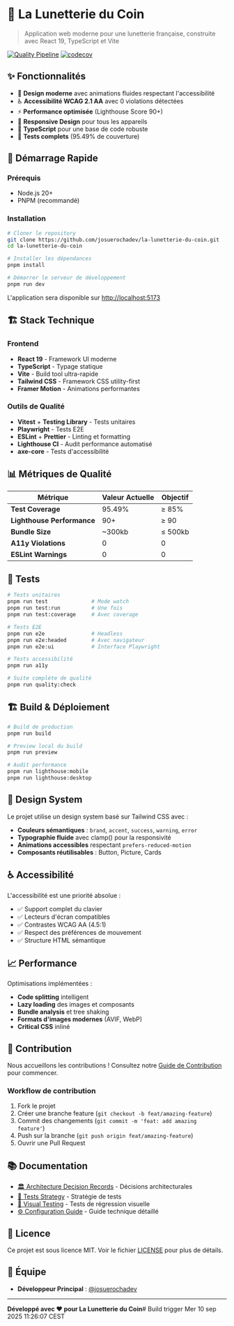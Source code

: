 # 🥽 La Lunetterie du Coin

> Application web moderne pour une lunetterie française, construite avec React 19, TypeScript et Vite

[![Quality Pipeline](https://github.com/josuerochadev/la-lunetterie-du-coin/actions/workflows/quality-pipeline.yml/badge.svg)](https://github.com/josuerochadev/la-lunetterie-du-coin/actions/workflows/quality-pipeline.yml)
[![codecov](https://codecov.io/gh/josuerochadev/la-lunetterie-du-coin/branch/main/graph/badge.svg)](https://codecov.io/gh/josuerochadev/la-lunetterie-du-coin)

## ✨ Fonctionnalités

- 🎨 **Design moderne** avec animations fluides respectant l'accessibilité
- ♿ **Accessibilité WCAG 2.1 AA** avec 0 violations détectées
- ⚡ **Performance optimisée** (Lighthouse Score 90+)
- 📱 **Responsive Design** pour tous les appareils
- 🔧 **TypeScript** pour une base de code robuste
- 🧪 **Tests complets** (95.49% de couverture)

## 🚀 Démarrage Rapide

### Prérequis

- Node.js 20+
- PNPM (recommandé)

### Installation

```bash
# Cloner le repository
git clone https://github.com/josuerochadev/la-lunetterie-du-coin.git
cd la-lunetterie-du-coin

# Installer les dépendances
pnpm install

# Démarrer le serveur de développement
pnpm run dev
```

L'application sera disponible sur [http://localhost:5173](http://localhost:5173)

## 🏗️ Stack Technique

### Frontend

- **React 19** - Framework UI moderne
- **TypeScript** - Typage statique
- **Vite** - Build tool ultra-rapide
- **Tailwind CSS** - Framework CSS utility-first
- **Framer Motion** - Animations performantes

### Outils de Qualité

- **Vitest** + **Testing Library** - Tests unitaires
- **Playwright** - Tests E2E
- **ESLint** + **Prettier** - Linting et formatting
- **Lighthouse CI** - Audit performance automatisé
- **axe-core** - Tests d'accessibilité

## 📊 Métriques de Qualité

| Métrique                   | Valeur Actuelle | Objectif |
| -------------------------- | --------------- | -------- |
| **Test Coverage**          | 95.49%          | ≥ 85%    |
| **Lighthouse Performance** | 90+             | ≥ 90     |
| **Bundle Size**            | ~300kb          | ≤ 500kb  |
| **A11y Violations**        | 0               | 0        |
| **ESLint Warnings**        | 0               | 0        |

## 🧪 Tests

```bash
# Tests unitaires
pnpm run test              # Mode watch
pnpm run test:run          # Une fois
pnpm run test:coverage     # Avec coverage

# Tests E2E
pnpm run e2e               # Headless
pnpm run e2e:headed        # Avec navigateur
pnpm run e2e:ui            # Interface Playwright

# Tests accessibilité
pnpm run a11y

# Suite complète de qualité
pnpm run quality:check
```

## 🏗️ Build & Déploiement

```bash
# Build de production
pnpm run build

# Preview local du build
pnpm run preview

# Audit performance
pnpm run lighthouse:mobile
pnpm run lighthouse:desktop
```

## 🎨 Design System

Le projet utilise un design system basé sur Tailwind CSS avec :

- **Couleurs sémantiques** : `brand`, `accent`, `success`, `warning`, `error`
- **Typographie fluide** avec clamp() pour la responsivité
- **Animations accessibles** respectant `prefers-reduced-motion`
- **Composants réutilisables** : Button, Picture, Cards

## ♿ Accessibilité

L'accessibilité est une priorité absolue :

- ✅ Support complet du clavier
- ✅ Lecteurs d'écran compatibles
- ✅ Contrastes WCAG AA (4.5:1)
- ✅ Respect des préférences de mouvement
- ✅ Structure HTML sémantique

## 📈 Performance

Optimisations implémentées :

- **Code splitting** intelligent
- **Lazy loading** des images et composants
- **Bundle analysis** et tree shaking
- **Formats d'images modernes** (AVIF, WebP)
- **Critical CSS** inliné

## 🤝 Contribution

Nous accueillons les contributions ! Consultez notre [Guide de Contribution](./CONTRIBUTING.md) pour commencer.

### Workflow de contribution

1. Fork le projet
2. Créer une branche feature (`git checkout -b feat/amazing-feature`)
3. Commit des changements (`git commit -m 'feat: add amazing feature'`)
4. Push sur la branche (`git push origin feat/amazing-feature`)
5. Ouvrir une Pull Request

## 📚 Documentation

- [🏛️ Architecture Decision Records](./docs/adr/) - Décisions architecturales
- [🧪 Tests Strategy](./docs/testing-suite.md) - Stratégie de tests
- [🎨 Visual Testing](./docs/visual-testing.md) - Tests de régression visuelle
- [⚙️ Configuration Guide](./CLAUDE.md) - Guide technique détaillé

## 📝 Licence

Ce projet est sous licence MIT. Voir le fichier [LICENSE](./LICENSE) pour plus de détails.

## 👥 Équipe

- **Développeur Principal** : [@josuerochadev](https://github.com/josuerochadev)

---

**Développé avec ❤️ pour La Lunetterie du Coin**# Build trigger Mer 10 sep 2025 11:26:07 CEST
